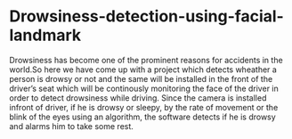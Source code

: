 # Drowsiness-detection-using-facial-landmark

Drowsiness has become one of the prominent reasons for accidents in the world.So here we have come up with a project which detects wheather a person is drowsy or not and the same will be installed in the front of the driver’s seat which will be continously monitoring the face of the driver in order to detect drowsiness while driving. Since the camera is installed infront of driver, if he is drowsy or sleepy, by the rate of movement or the blink of the eyes using an algorithm, the software detects if he is drowsy and alarms him to take some rest.
